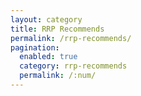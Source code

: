```yaml
---
layout: category
title: RRP Recommends
permalink: /rrp-recommends/
pagination:
  enabled: true
  category: rrp-recommends
  permalink: /:num/
---
```

